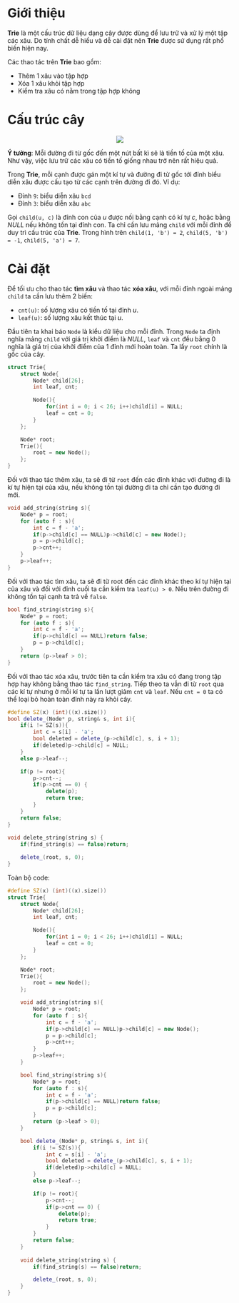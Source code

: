 # Giới thiệu

**Trie** là một cấu trúc dữ liệu dạng cây được dùng để lưu trữ và xử lý một tập các xâu. Do tính chất dễ hiểu và dễ cài đặt nên **Trie** được sử dụng rất phổ biến hiện nay.

Các thao tác trên **Trie** bao gồm:
- Thêm 1 xâu vào tập hợp
- Xóa 1 xâu khỏi tập hợp
- Kiểm tra xâu có nằm trong tập hợp không

# Cấu trúc cây

<center>
<img src = "https://i.imgur.com/gZNzUnJ.png">
</center>

**Ý tưởng**: Mỗi đường đi từ gốc đến một nút bất kì sẽ là tiền tố của một xâu. Như vậy, việc lưu trữ các xâu có tiền tố giống nhau trở nên rất hiệu quả.

Trong **Trie**, mỗi cạnh được gán một kí tự và đường đi từ gốc tới đỉnh biểu diễn xâu được cấu tạo từ các cạnh trên đường đi đó. Ví dụ:
- Đỉnh `9`: biểu diễn xâu `bcd`
- Đỉnh `3`: biểu diễn xâu `abc`

Gọi `child(u, c)` là đỉnh con của $u$ được nối bằng cạnh có kí tự $c$, hoặc bằng $NULL$ nếu không tồn tại đỉnh con. Ta chỉ cần lưu mảng `child` với mỗi đỉnh để duy trì cấu trúc của **Trie**. Trong hình trên `child(1, 'b') = 2`, `child(5, 'b') = -1`, `child(5, 'a') = 7`.

# Cài đặt

Để tối ưu cho thao tác **tìm xâu** và thao tác **xóa xâu**, với mỗi đỉnh ngoài mảng `child` ta cần lưu thêm 2 biến:
- `cnt(u)`: số lượng xâu có tiền tố tại đỉnh $u$.
- `leaf(u)`: số lượng xâu kết thúc tại $u$.

Đầu tiên ta khai báo `Node` là kiểu dữ liệu cho mỗi đỉnh. Trong `Node` ta định nghĩa mảng `child` với giá trị khởi điểm là $NULL$, `leaf` và `cnt` đều bằng $0$ nghĩa là giá trị của khởi điểm của 1 đỉnh mới hoàn toàn. Ta lấy `root` chính là gốc của cây.

```cpp
struct Trie{
    struct Node{
        Node* child[26];
        int leaf, cnt;

        Node(){
            for(int i = 0; i < 26; i++)child[i] = NULL;
            leaf = cnt = 0;
        }
    };

    Node* root;
    Trie(){
        root = new Node();
    };
}
```

Đối với thao tác thêm xâu, ta sẽ đi từ `root` đến các đỉnh khác với đường đi là kí tự hiện tại của xâu, nếu không tồn tại đường đi ta chỉ cần tạo đường đi mới.

```cpp
void add_string(string s){
    Node* p = root;
    for (auto f : s){
        int c = f - 'a';
        if(p->child[c] == NULL)p->child[c] = new Node();
        p = p->child[c];
        p->cnt++;
    }
    p->leaf++;
}
```
Đối với thao tác tìm xâu, ta sẽ đi từ root đến các đỉnh khác theo kí tự hiện tại của xâu và đối với đỉnh cuối ta cần kiểm tra `leaf(u) > 0`. Nếu trên đường đi không tồn tại cạnh ta trả về `false`.

```cpp
bool find_string(string s){
    Node* p = root;
    for (auto f : s){
        int c = f - 'a';
        if(p->child[c] == NULL)return false;
        p = p->child[c];
    }
    return (p->leaf > 0);
}
```

Đối với thao tác xóa xâu, trước tiên ta cần kiểm tra xâu có đang trong tập hợp hay không bằng thao tác `find_string`. Tiếp theo ta vẫn đi từ `root` qua các kí tự nhưng ở mỗi kí tự ta lần lượt giảm `cnt` và `leaf`. Nếu `cnt = 0` ta có thể loại bỏ hoàn toàn đỉnh này ra khỏi cây.

```cpp
#define SZ(x) (int)((x).size())
bool delete_(Node* p, string& s, int i){
    if(i != SZ(s)){
        int c = s[i] - 'a';
        bool deleted = delete_(p->child[c], s, i + 1);
        if(deleted)p->child[c] = NULL;
    }
    else p->leaf--;

    if(p != root){
        p->cnt--;
        if(p->cnt == 0) {
            delete(p); 
            return true;
        }
    }
    return false;
}
 
void delete_string(string s) {
    if(find_string(s) == false)return;

    delete_(root, s, 0);
}
```
Toàn bộ code:

```cpp
#define SZ(x) (int)((x).size())
struct Trie{
    struct Node{
        Node* child[26];
        int leaf, cnt;

        Node(){
            for(int i = 0; i < 26; i++)child[i] = NULL;
            leaf = cnt = 0;
        }
    };

    Node* root;
    Trie(){
        root = new Node();
    };

    void add_string(string s){
        Node* p = root;
        for (auto f : s){
            int c = f - 'a';
            if(p->child[c] == NULL)p->child[c] = new Node();
            p = p->child[c];
            p->cnt++;
        }
        p->leaf++;
    }

    bool find_string(string s){
        Node* p = root;
        for (auto f : s){
            int c = f - 'a';
            if(p->child[c] == NULL)return false;
            p = p->child[c];
        }
        return (p->leaf > 0);
    }

    bool delete_(Node* p, string& s, int i){
        if(i != SZ(s)){
            int c = s[i] - 'a';
            bool deleted = delete_(p->child[c], s, i + 1);
            if(deleted)p->child[c] = NULL;
        }
        else p->leaf--;

        if(p != root){
            p->cnt--;
            if(p->cnt == 0) {
                delete(p); 
                return true;
            }
        }
        return false;
    }
    
    void delete_string(string s) {
        if(find_string(s) == false)return;

        delete_(root, s, 0);
    }
}
```
